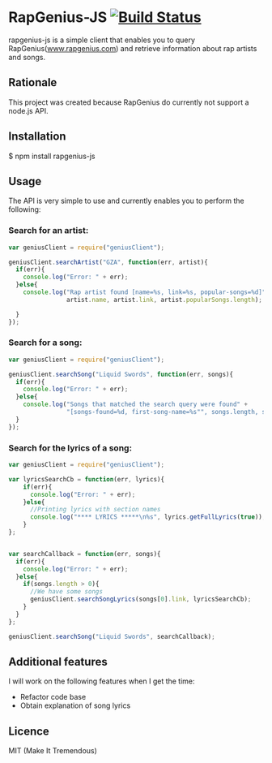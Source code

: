 # RapGenius-JS [![Build Status](https://travis-ci.org/kenshiro-o/RapGenius-JS.png?branch=master)](https://travis-ci.org/kenshiro-o/RapGenius-JS)

  rapgenius-js is a simple client that enables you to query RapGenius(www.rapgenius.com) and retrieve
information about rap artists and songs.

## Rationale

  This project was created because RapGenius do currently not support a node.js API.

## Installation

  $ npm install rapgenius-js

## Usage

  The API is very simple to use and currently enables you to perform the following:

### Search for an artist:

```js
var geniusClient = require("geniusClient");

geniusClient.searchArtist("GZA", function(err, artist){
  if(err){
    console.log("Error: " + err);
  }else{
    console.log("Rap artist found [name=%s, link=%s, popular-songs=%d]",
                artist.name, artist.link, artist.popularSongs.length);

  }
});
```

### Search for a song:

```js
var geniusClient = require("geniusClient");

geniusClient.searchSong("Liquid Swords", function(err, songs){
  if(err){
    console.log("Error: " + err);
  }else{
    console.log("Songs that matched the search query were found" +
                "[songs-found=%d, first-song-name=%s"", songs.length, songs[0].name);
  }
});
```

### Search for the lyrics of a song:

```js
var geniusClient = require("geniusClient");

var lyricsSearchCb = function(err, lyrics){
    if(err){
      console.log("Error: " + err);
    }else{
      //Printing lyrics with section names
      console.log("**** LYRICS *****\n%s", lyrics.getFullLyrics(true));
    }
};


var searchCallback = function(err, songs){
  if(err){
    console.log("Error: " + err);
  }else{
    if(songs.length > 0){
      //We have some songs
      geniusClient.searchSongLyrics(songs[0].link, lyricsSearchCb);
    }
  }
};

geniusClient.searchSong("Liquid Swords", searchCallback);
```


## Additional features

  I will work on the following features when I get the time:
- Refactor code base
- Obtain explanation of song lyrics

## Licence

MIT (Make It Tremendous)